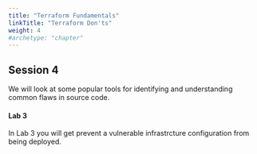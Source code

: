 ```yaml
---
title: "Terraform Fundamentals"
linkTitle: "Terraform Don'ts"
weight: 4
#archetype: "chapter"
---
```


## Session 4

We will look at some popular tools for identifying and understanding common flaws in source code.

#### Lab 3

In Lab 3 you will get prevent a vulnerable infrastrcture configuration from being deployed.
